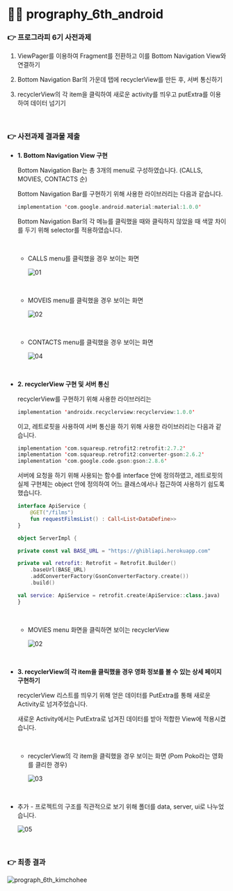 # 💁‍♀️ prography_6th_android

### 👉 프로그라피 6기 사전과제

1. ViewPager를 이용하여 Fragment를 전환하고 이를 Bottom Navigation View와 연결하기

2. Bottom Navigation Bar의 가운데 탭에 recyclerView를 만든 후, 서버 통신하기

3. recyclerView의 각 item을 클릭하여 새로운 activity를 띄우고 putExtra를 이용하여 데이터 넘기기

 <br>

### 👉 사전과제 결과물 제출

- __1. Bottom Navigation View 구현__

    Bottom Navigation Bar는 총 3개의 menu로 구성하였습니다. (CALLS, MOVIES, CONTACTS 순)

    Bottom Navigation Bar를 구현하기 위해 사용한 라이브러리는 다음과 같습니다.

    ~~~kotlin
    implementation 'com.google.android.material:material:1.0.0'
    ~~~


    Bottom Navigation Bar의 각 메뉴를 클릭했을 때와 클릭하지 않았을 때 색깔 차이를 두기 위해 selector를 적용하였습니다.

    <br>

    - CALLS menu를 클릭했을 경우 보이는 화면

        ![01](https://user-images.githubusercontent.com/31889335/75954224-884dfe80-5ef6-11ea-8f71-298c432f2acf.PNG)

        <br>

    - MOVEIS menu를 클릭했을 경우 보이는 화면

        ![02](https://user-images.githubusercontent.com/31889335/75954225-884dfe80-5ef6-11ea-95b7-61a8463122c0.PNG)

        <br>

    - CONTACTS menu를 클릭했을 경우 보이는 화면

        ![04](https://user-images.githubusercontent.com/31889335/75954221-871cd180-5ef6-11ea-9d8c-b39e9e39da2f.PNG)

        <br>

- __2. recyclerView 구현 및 서버 통신__

    recyclerView를 구현하기 위해 사용한 라이브러리는 

    ~~~kotlin
    implementation 'androidx.recyclerview:recyclerview:1.0.0'
    ~~~ 

    이고, 레트로핏을 사용하여 서버 통신을 하기 위해 사용한 라이브러리는 다음과 같습니다.

    ~~~kotlin
    implementation 'com.squareup.retrofit2:retrofit:2.7.2'
    implementation 'com.squareup.retrofit2:converter-gson:2.6.2'
    implementation 'com.google.code.gson:gson:2.8.6'
    ~~~

    서버에 요청을 하기 위해 사용되는 함수를 interface 안에 정의하였고, 레트로핏의 실제 구현체는 object 안에 정의하여 어느 클래스에서나 접근하여 사용하기 쉽도록 했습니다.

    ~~~kotlin
    interface ApiService {
        @GET("/films")
        fun requestFilmsList() : Call<List<DataDefine>>
    }
    ~~~

    ~~~kotlin
    object ServerImpl {

    private const val BASE_URL = "https://ghibliapi.herokuapp.com"

    private val retrofit: Retrofit = Retrofit.Builder()
        .baseUrl(BASE_URL)
        .addConverterFactory(GsonConverterFactory.create())
        .build()

    val service: ApiService = retrofit.create(ApiService::class.java)
    }
    ~~~

    <br>

    - MOVIES menu 화면을 클릭하면 보이는 recyclerView

        ![02](https://user-images.githubusercontent.com/31889335/75954225-884dfe80-5ef6-11ea-95b7-61a8463122c0.PNG)

        <br>

- __3. recyclerView의 각 item을 클릭했을 경우 영화 정보를 볼 수 있는 상세 페이지 구현하기__

    recyclerView 리스트를 띄우기 위해 얻은 데이터를 PutExtra를 통해 새로운 Activity로 넘겨주었습니다.

    새로운 Activity에서는 PutExtra로 넘겨진 데이터를 받아 적합한 View에 적용시켰습니다.

    <br>

    - recyclerView의 각 item을 클릭했을 경우 보이는 화면 (Pom Poko라는 영화를 클리한 경우)

        ![03](https://user-images.githubusercontent.com/31889335/75954226-88e69500-5ef6-11ea-998c-d54772da4292.PNG)

        <br>

- 추가 - 프로젝트의 구조를 직관적으로 보기 위해 폴더를 data, server, ui로 나누었습니다.

    ![05](https://user-images.githubusercontent.com/31889335/75955524-5722fd80-5ef9-11ea-8b4b-1ddc27fc316f.PNG)

    <br>

### 👉 최종 결과

![prograph_6th_kimchohee](https://user-images.githubusercontent.com/31889335/75953866-a5360200-5ef5-11ea-8cf8-9109335503db.gif)

<br>

